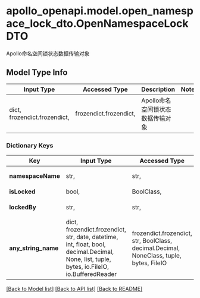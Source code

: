 # apollo_openapi.model.open_namespace_lock_dto.OpenNamespaceLockDTO

Apollo命名空间锁状态数据传输对象

## Model Type Info
Input Type | Accessed Type | Description | Notes
------------ | ------------- | ------------- | -------------
dict, frozendict.frozendict,  | frozendict.frozendict,  | Apollo命名空间锁状态数据传输对象 |

### Dictionary Keys
Key | Input Type | Accessed Type | Description | Notes
------------ | ------------- | ------------- | ------------- | -------------
**namespaceName** | str,  | str,  | 命名空间名称 | [optional]
**isLocked** | bool,  | BoolClass,  | 是否被锁定 | [optional]
**lockedBy** | str,  | str,  | 锁定者用户名 | [optional]
**any_string_name** | dict, frozendict.frozendict, str, date, datetime, int, float, bool, decimal.Decimal, None, list, tuple, bytes, io.FileIO, io.BufferedReader | frozendict.frozendict, str, BoolClass, decimal.Decimal, NoneClass, tuple, bytes, FileIO | any string name can be used but the value must be the correct type | [optional]

[[Back to Model list]](../../README.md#documentation-for-models) [[Back to API list]](../../README.md#documentation-for-api-endpoints) [[Back to README]](../../README.md)
